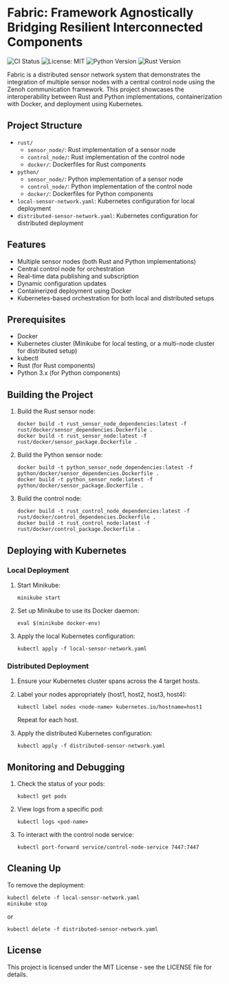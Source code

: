 # Fabric: Framework Agnostically Bridging Resilient Interconnected Components

![CI Status](https://github.com/yourusername/fabric/workflows/Continuous%20Integration/badge.svg)
![License: MIT](https://img.shields.io/badge/License-MIT-yellow.svg)
![Python Version](https://img.shields.io/badge/python-3.x-blue.svg)
![Rust Version](https://img.shields.io/badge/rust-stable-orange.svg)

Fabric is a distributed sensor network system that demonstrates the integration of multiple sensor nodes with a central control node using the Zenoh communication framework. This project showcases the interoperability between Rust and Python implementations, containerization with Docker, and deployment using Kubernetes.

## Project Structure

- `rust/`
  - `sensor_node/`: Rust implementation of a sensor node
  - `control_node/`: Rust implementation of the control node
  - `docker/`: Dockerfiles for Rust components
- `python/`
  - `sensor_node/`: Python implementation of a sensor node
  - `control_node/`: Python implementation of the control node
  - `docker/`: Dockerfiles for Python components
- `local-sensor-network.yaml`: Kubernetes configuration for local deployment
- `distributed-sensor-network.yaml`: Kubernetes configuration for distributed deployment

## Features

- Multiple sensor nodes (both Rust and Python implementations)
- Central control node for orchestration
- Real-time data publishing and subscription
- Dynamic configuration updates
- Containerized deployment using Docker
- Kubernetes-based orchestration for both local and distributed setups

## Prerequisites

- Docker
- Kubernetes cluster (Minikube for local testing, or a multi-node cluster for distributed setup)
- kubectl
- Rust (for Rust components)
- Python 3.x (for Python components)

## Building the Project

1. Build the Rust sensor node:

   ```
   docker build -t rust_sensor_node_dependencies:latest -f rust/docker/sensor_dependencies.Dockerfile .
   docker build -t rust_sensor_node:latest -f rust/docker/sensor_package.Dockerfile .
   ```

2. Build the Python sensor node:

   ```
   docker build -t python_sensor_node_dependencies:latest -f python/docker/sensor_dependencies.Dockerfile .
   docker build -t python_sensor_node:latest -f python/docker/sensor_package.Dockerfile .
   ```

3. Build the control node:
   ```
   docker build -t rust_control_node_dependencies:latest -f rust/docker/control_dependencies.Dockerfile .
   docker build -t rust_control_node:latest -f rust/docker/control_package.Dockerfile .
   ```

## Deploying with Kubernetes

### Local Deployment

1. Start Minikube:

   ```
   minikube start
   ```

2. Set up Minikube to use its Docker daemon:

   ```
   eval $(minikube docker-env)
   ```

3. Apply the local Kubernetes configuration:

   ```
   kubectl apply -f local-sensor-network.yaml
   ```

### Distributed Deployment

1. Ensure your Kubernetes cluster spans across the 4 target hosts.

2. Label your nodes appropriately (host1, host2, host3, host4):

   ```
   kubectl label nodes <node-name> kubernetes.io/hostname=host1
   ```

   Repeat for each host.

3. Apply the distributed Kubernetes configuration:

   ```
   kubectl apply -f distributed-sensor-network.yaml
   ```

## Monitoring and Debugging

1. Check the status of your pods:

   ```
   kubectl get pods
   ```

2. View logs from a specific pod:

   ```
   kubectl logs <pod-name>
   ```

3. To interact with the control node service:
   ```
   kubectl port-forward service/control-node-service 7447:7447
   ```

## Cleaning Up

To remove the deployment:

```
kubectl delete -f local-sensor-network.yaml
minikube stop
```

or

```
kubectl delete -f distributed-sensor-network.yaml
```

## License

This project is licensed under the MIT License - see the LICENSE file for details.
